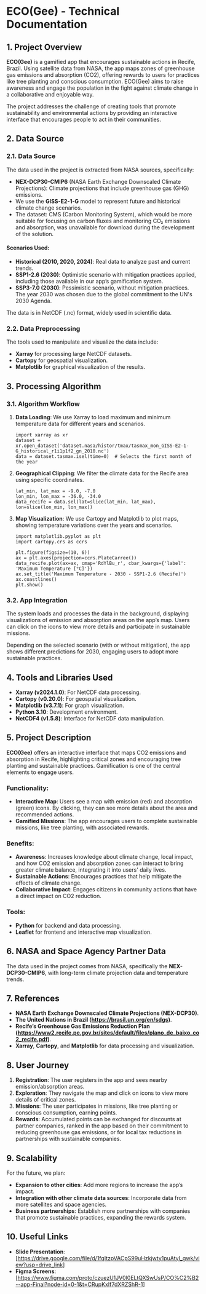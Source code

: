 # ECO(Gee) - Technical Documentation

## 1. Project Overview

**ECO(Gee)** is a gamified app that encourages sustainable actions in Recife, Brazil. Using satellite data from NASA, the app maps zones of greenhouse gas emissions and absorption (CO2), offering rewards to users for practices like tree planting and conscious consumption. ECO(Gee) aims to raise awareness and engage the population in the fight against climate change in a collaborative and enjoyable way.

The project addresses the challenge of creating tools that promote sustainability and environmental actions by providing an interactive interface that encourages people to act in their communities.

## 2. Data Source

### 2.1. Data Source

The data used in the project is extracted from NASA sources, specifically:
- **NEX-DCP30-CMIP6** (NASA Earth Exchange Downscaled Climate Projections): Climate projections that include greenhouse gas (GHG) emissions.
- We use the **GISS-E2-1-G** model to represent future and historical climate change scenarios.
- The dataset: CMS (Carbon Monitoring System), which would be more suitable for focusing on carbon fluxes and monitoring CO₂ emissions and absorption, was unavailable for download during the development of the solution.

#### Scenarios Used:
- **Historical (2010, 2020, 2024)**: Real data to analyze past and current trends.
- **SSP1-2.6 (2030)**: Optimistic scenario with mitigation practices applied, including those available in our app’s gamification system.
- **SSP3-7.0 (2030)**: Pessimistic scenario, without mitigation practices. The year 2030 was chosen due to the global commitment to the UN's 2030 Agenda.

The data is in NetCDF (.nc) format, widely used in scientific data.

### 2.2. Data Preprocessing

The tools used to manipulate and visualize the data include:
- **Xarray** for processing large NetCDF datasets.
- **Cartopy** for geospatial visualization.
- **Matplotlib** for graphical visualization of the results.

## 3. Processing Algorithm

### 3.1. Algorithm Workflow

1. **Data Loading**: We use Xarray to load maximum and minimum temperature data for different years and scenarios.
   ```
   import xarray as xr
   dataset = xr.open_dataset('dataset.nasa/histor/tmax/tasmax_mon_GISS-E2-1-G_historical_r1i1p1f2_gn_2010.nc')
   data = dataset.tasmax.isel(time=0)  # Selects the first month of the year
   ```

2. **Geographical Clipping**: We filter the climate data for the Recife area using specific coordinates.
   ```
   lat_min, lat_max = -9.0, -7.0
   lon_min, lon_max = -36.0, -34.0
   data_recife = data.sel(lat=slice(lat_min, lat_max), lon=slice(lon_min, lon_max))
   ```

3. **Map Visualization**: We use Cartopy and Matplotlib to plot maps, showing temperature variations over the years and scenarios.
   ```
   import matplotlib.pyplot as plt
   import cartopy.crs as ccrs

   plt.figure(figsize=(10, 6))
   ax = plt.axes(projection=ccrs.PlateCarree())
   data_recife.plot(ax=ax, cmap='RdYlBu_r', cbar_kwargs={'label': 'Maximum Temperature [°C]'})
   ax.set_title('Maximum Temperature - 2030 - SSP1-2.6 (Recife)')
   ax.coastlines()
   plt.show()
   ```

### 3.2. App Integration

The system loads and processes the data in the background, displaying visualizations of emission and absorption areas on the app’s map. Users can click on the icons to view more details and participate in sustainable missions.

Depending on the selected scenario (with or without mitigation), the app shows different predictions for 2030, engaging users to adopt more sustainable practices.

## 4. Tools and Libraries Used

- **Xarray (v2024.1.0)**: For NetCDF data processing.
- **Cartopy (v0.20.0)**: For geospatial visualization.
- **Matplotlib (v3.7.1)**: For graph visualization.
- **Python 3.10**: Development environment.
- **NetCDF4 (v1.5.8)**: Interface for NetCDF data manipulation.

## 5. Project Description

**ECO(Gee)** offers an interactive interface that maps CO2 emissions and absorption in Recife, highlighting critical zones and encouraging tree planting and sustainable practices. Gamification is one of the central elements to engage users.

### Functionality:
- **Interactive Map**: Users see a map with emission (red) and absorption (green) icons. By clicking, they can see more details about the area and recommended actions.
- **Gamified Missions**: The app encourages users to complete sustainable missions, like tree planting, with associated rewards.

### Benefits:
- **Awareness**: Increases knowledge about climate change, local impact, and how CO2 emission and absorption zones can interact to bring greater climate balance, integrating it into users' daily lives.
- **Sustainable Actions**: Encourages practices that help mitigate the effects of climate change.
- **Collaborative Impact**: Engages citizens in community actions that have a direct impact on CO2 reduction.

### Tools:
- **Python** for backend and data processing.
- **Leaflet** for frontend and interactive map visualization.

## 6. NASA and Space Agency Partner Data

The data used in the project comes from NASA, specifically the **NEX-DCP30-CMIP6**, with long-term climate projection data and temperature trends.

## 7. References

- **NASA Earth Exchange Downscaled Climate Projections (NEX-DCP30)**.
- **The United Nations in Brazil (https://brasil.un.org/en/sdgs)**.
- **Recife’s Greenhouse Gas Emissions Reduction Plan (https://www2.recife.pe.gov.br/sites/default/files/plano_de_baixo_co2_recife.pdf)**.
- **Xarray**, **Cartopy**, and **Matplotlib** for data processing and visualization.

## 8. User Journey

1. **Registration**: The user registers in the app and sees nearby emission/absorption areas.
2. **Exploration**: They navigate the map and click on icons to view more details of critical zones.
3. **Missions**: The user participates in missions, like tree planting or conscious consumption, earning points.
4. **Rewards**: Accumulated points can be exchanged for discounts at partner companies, ranked in the app based on their commitment to reducing greenhouse gas emissions, or for local tax reductions in partnerships with sustainable companies.

## 9. Scalability

For the future, we plan:
- **Expansion to other cities**: Add more regions to increase the app’s impact.
- **Integration with other climate data sources**: Incorporate data from more satellites and space agencies.
- **Business partnerships**: Establish more partnerships with companies that promote sustainable practices, expanding the rewards system.

## 10. Useful Links

- **Slide Presentation**: [https://drive.google.com/file/d/1fqItzpVACpS99uHzkjwty1puAtyI_gwk/view?usp=drive_link]
- **Figma Screens**: [https://www.figma.com/proto/czuezU1JV0l0ELtQXSwUsP/CO%C2%B2--app-Final?node-id=0-1&t=CRupKxIf7dXRZShR-1]
  
